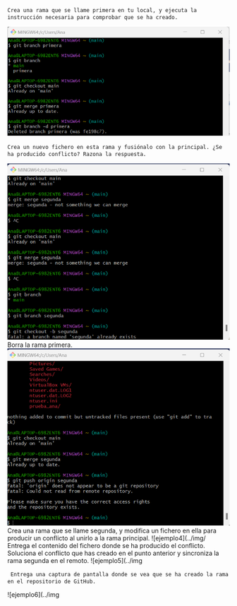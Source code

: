 
    Crea una rama que se llame primera en tu local, y ejecuta la instrucción necesaria para comprobar que se ha creado.

![ejemplo1](../img/captura30.png)

    Crea un nuevo fichero en esta rama y fusiónalo con la principal. ¿Se ha producido conflicto? Razona la respuesta.
![ejemplo2](../img/captura31.png)
    Borra la rama primera.
![ejemplo3](../img/captura32.png)
    Crea una rama que se llame segunda, y modifica un fichero en ella para producir un conflicto al unirlo a la rama principal. 
![ejemplo4](../img/
    Entrega el contenido del fichero donde se ha producido el conflicto.
    Soluciona el conflicto que has creado en el punto anterior y sincroniza la rama segunda en el remoto.
![ejemplo5](../img
    
     Entrega una captura de pantalla donde se vea que se ha creado la rama en el repositorio de GitHub.
![ejemplo6](../img













